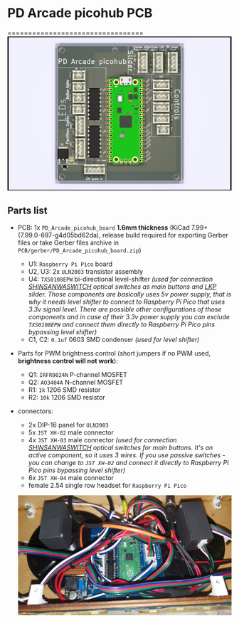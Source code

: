 # PD Arcade picohub PCB
=================================
![PCB](/PCB/images/PD_Arcade_picohub_board.png)
## Parts list
- PCB: 1x `PD_Arcade_picohub_board` **1.6mm thickness** (KiCad 7.99+ (7.99.0-697-g4d05bd62da), release build required for exporting Gerber files or take Gerber files archive in `PCB/gerber/PD_Arcade_picohub_board.zip`)
  - U1: `Raspberry Pi Pico` board
  - U2, U3: 2x `ULN2003` transistor assembly
  - U4: `TXS0108EPW` bi-directional level-shifter *(used for connection [SHINSANWASWITCH](https://github.com/steelpuxnastik/SHINSANWASWITCH) optical switches as main buttons and [LKP](https://github.com/Project-Alpaca/LKP) slider. Those components are basically uses 5v power supply, that is why it needs level shifter to connect to Raspberry Pi Pico that uses 3.3v signal level. There are possible other configurations of those components and in case of their 3.3v power supply you can exclude `TXS0108EPW` and connect them directly to Raspberry Pi Pico pins bypassing level shifter)*
  - C1, C2: `0.1uf` 0603 SMD condenser *(used for level shifter)*
- Parts for PWM brightness control (short jumpers if no PWM used, **brightness control will not work**):
  - Q1: `IRFR9024N` P-channel MOSFET
  - Q2: `AO3404A` N-channel MOSFET
  - R1: `1k` 1206 SMD resistor
  - R2: `10k` 1206 SMD resistor
- connectors:
  - 2x DIP-16 panel for `ULN2003`
  - 5x `JST XH-02` male connector
  - 4x `JST XH-03` male connector *(used for connection [SHINSANWASWITCH](https://github.com/steelpuxnastik/SHINSANWASWITCH) optical switches for main buttons. It's an active component, so it uses 3 wires. If you use passive switches - you can change to `JST XH-02` and connect it directly to Raspberry Pi Pico pins bypassing level shifter)*
  - 6x `JST XH-04` male connector
  - female 2.54 single row headset for `Raspberry Pi Pico`
  
  ![PCB assembled](/PCB/images/photo_2024-11-25_15-13-38.jpg)

